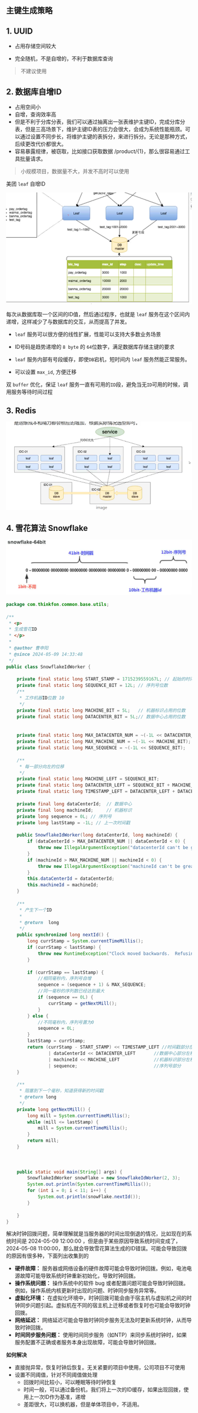 ## 主键生成策略

## 1. UUID

- 占用存储空间较大

- 完全随机，不是自增的，不利于数据库查询

> 不建议使用

## 2. 数据库自增ID

- 占用空间小
- 自增，查询效率高
- 但是不利于分库分表，我们可以通过抽离出一张表维护主键ID，完成分库分表，但是三高场景下，维护主键ID表的压力会很大，会成为系统性能瓶颈。可以通过设置不同步长，将维护主键的表拆分，来进行拆分。无论是那种方式，后续更改代价都很大。
- 容易暴露规律，被窃取，比如接口获取数据 /product/{1}，那么很容易通过工具批量请求。

> 小规模项目，数据量不大，并发不高时可以使用



美团 `leaf` 自增ID

![image-20240509115154531](images/image-20240509115154531.png)



每次从数据库取一个区间的ID值，然后通过程序，也就是 `leaf` 服务在这个区间内递增，这样减少了与数据库的交互，从而提高了并发。

- `leaf` 服务可以很方便的线性扩展，性能可以支持大多数业务场景

- ID号码是趋势递增的 `8 byte` 的 `64`位数字，满足数据库存储主键的要求

- `leaf` 服务内部有号段缓存，即使`DB`宕机，短时间内 `leaf` 服务然能正常服务。
- 可以设置 `max_id`, 方便迁移

双 `buffer` 优化，保证 `leaf` 服务一直有可用的`ID`段，避免当无`ID`可用的时候，调用服务等待时间过程

## 3. Redis

![image-20240509141119923](images/image-20240509141119923.png)

## 4. 雪花算法 Snowflake

![image-20240509141211218](images/image-20240509141211218.png)

```java
package com.thinkfon.common.base.utils;

/**
 * <p>
 * 生成雪花ID
 * </p>
 *
 * @author 曹申阳
 * @since 2024-05-09 14:33:48
 */
public class SnowflakeIdWorker {

    private final static long START_STAMP = 1715239559167L; // 起始的时间戳
    private final static long SEQUENCE_BIT = 12L; // 序列号位数
    /**
     * 工作机器ID位数 10
     */
    private final static long MACHINE_BIT = 5L;   // 机器标识占用的位数
    private final static long DATACENTER_BIT = 5L;// 数据中心占用的位数


    private final static long MAX_DATACENTER_NUM = ~(-1L << DATACENTER_BIT); // 最大序列号
    private final static long MAX_MACHINE_NUM = ~(-1L << MACHINE_BIT); // 最大机器序号
    private final static long MAX_SEQUENCE = ~(-1L << SEQUENCE_BIT);   // 最大数据中心序号

    /**
     * 每一部分向左的位移
     */
    private final static long MACHINE_LEFT = SEQUENCE_BIT;
    private final static long DATACENTER_LEFT = SEQUENCE_BIT + MACHINE_BIT;
    private final static long TIMESTAMP_LEFT = DATACENTER_LEFT + DATACENTER_BIT;

    private final long dataCenterId;  // 数据中心
    private final long machineId;     // 机器标识
    private long sequence = 0L; // 序列号
    private long lastStamp = -1L; // 上一次时间戳

    public SnowflakeIdWorker(long dataCenterId, long machineId) {
        if (dataCenterId > MAX_DATACENTER_NUM || dataCenterId < 0) {
            throw new IllegalArgumentException("datacenterId can't be greater than MAX_DATACENTER_NUM or less than 0");
        }
        if (machineId > MAX_MACHINE_NUM || machineId < 0) {
            throw new IllegalArgumentException("machineId can't be greater than MAX_MACHINE_NUM or less than 0");
        }
        this.dataCenterId = dataCenterId;
        this.machineId = machineId;
    }

    /**
     * 产生下一个ID
     *
     * @return  long
     */
    public synchronized long nextId() {
        long currStamp = System.currentTimeMillis();
        if (currStamp < lastStamp) {
            throw new RuntimeException("Clock moved backwards.  Refusing to generate id");
        }

        if (currStamp == lastStamp) {
            //相同毫秒内，序列号自增
            sequence = (sequence + 1) & MAX_SEQUENCE;
            //同一毫秒的序列数已经达到最大
            if (sequence == 0L) {
                currStamp = getNextMill();
            }
        } else {
            //不同毫秒内，序列号置为0
            sequence = 0L;
        }
        lastStamp = currStamp;
        return (currStamp - START_STAMP) << TIMESTAMP_LEFT //时间戳部分左移 22 位
                | dataCenterId << DATACENTER_LEFT       //数据中心部分左移 17 位
                | machineId << MACHINE_LEFT             //机器标识部分左移 12 位
                | sequence;                             //序列号部分
    }

    /**
     * 阻塞到下一个毫秒，知道获得新的时间戳
     * @return long
     */
    private long getNextMill() {
        long mill = System.currentTimeMillis();
        while (mill <= lastStamp) {
            mill = System.currentTimeMillis();
        }
        return mill;
    }



    public static void main(String[] args) {
        SnowflakeIdWorker snowFlake = new SnowflakeIdWorker(2, 3);
        System.out.println(System.currentTimeMillis());
        for (int i = 0; i < 11; i++) {
            System.out.println(snowFlake.nextId());
        }

    }
}
```

解决时钟回拨问题，简单理解就是当服务器的时间出现倒退的情况，比如现在的系统时间是 2024-05-09 12:00:00 ，但是由于某些原因导致系统时间变成了，2024-05-08 11:00:00，那么就会导致雪花算法生成的ID错误。可能会导致回拨的原因有很多种，下面列出收集到的

- **硬件故障：** 服务器或网络设备的硬件故障可能会导致时钟回拨。例如，电池电源故障可能导致系统时钟重新初始化，导致时钟回拨。
- **操作系统问题：** 操作系统中的软件 bug 或者配置问题可能会导致时钟回拨。例如，操作系统内核更新时出现的问题、时钟同步服务异常等。
- **虚拟化环境：** 在虚拟化环境中，时钟回拨可能会由于宿主机与虚拟机之间的时钟同步问题引起。虚拟机在不同的宿主机上迁移或者恢复时也可能会导致时钟回拨。
- **网络延迟：** 网络延迟可能会导致时钟同步服务无法及时更新系统时钟，从而导致时钟回拨。
- **时间同步服务问题：** 使用时间同步服务（如NTP）来同步系统时钟时，如果服务配置不正确或者服务本身出现故障，可能会导致时钟回拨。

**如何解决**

- 直接抛异常，恢复时钟后恢复。无关紧要的项目中使用，公司项目不可使用
- 设置不同阈值，针对不同阈值做处理
  - 回拨时间比较小，可以睡眠等待时钟恢复
  - 时间一般，可以通过备份机，我们将上一次的ID缓存，如果出现回拨，使用上一次ID作为基准，递增
  - 差距很大，可以换机器，但是单体项目中，不适用。